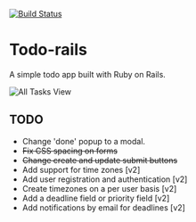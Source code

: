 [![Build Status](https://travis-ci.org/rosswd/todo-rails.svg?branch=master)](https://travis-ci.org/rosswd/todo-rails)

# Todo-rails
A simple todo app built with Ruby on Rails.

![All Tasks View](http://cl.ly/cCiM/Image%202015-08-11%20at%205.51.45%20a.m..png "All Tasks")

## TODO
+ Change 'done' popup to a modal.
+ ~~Fix CSS spacing on forms~~
+ ~~Change create and update submit buttons~~
+ Add support for time zones [v2]
+ Add user registration and authentication [v2]
+ Create timezones on a per user basis [v2]
+ Add a deadline field or priority field [v2]
+ Add notifications by email for deadlines [v2]

